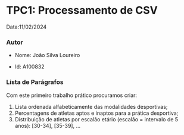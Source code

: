 # TPC1: Processamento de CSV

Data:11/02/2024

### Autor
- Nome: João Silva Loureiro
* Id: A100832

### Lista de Parágrafos
Com este primeiro trabalho prático procuramos criar:
1. Lista ordenada alfabeticamente das modalidades desportivas;
2. Percentagens de atletas aptos e inaptos para a prática desportiva;
3. Distribuição de atletas por escalão etário (escalão = intervalo de 5 anos): [30-34], [35-39], ...
